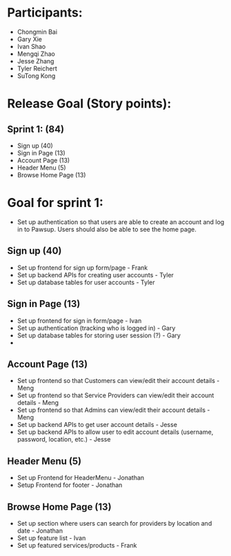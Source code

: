 # Participants:
- Chongmin Bai
- Gary Xie
- Ivan Shao
- Mengqi Zhao
- Jesse Zhang
- Tyler Reichert
- SuTong Kong

# Release Goal (Story points):
## Sprint 1: (84)
- Sign up (40)
- Sign in Page (13)
- Account Page (13)
- Header Menu (5)
- Browse Home Page (13)

# Goal for sprint 1:
- Set up authentication so that users are able to create an account and log in to Pawsup. Users should also be able to see the home page.

## Sign up (40)
- Set up frontend for sign up form/page - Frank
- Set up backend APIs for creating user accounts - Tyler
- Set up database tables for user accounts - Tyler

## Sign in Page (13)
- Set up frontend for sign in form/page - Ivan
- Set up authentication (tracking who is logged in) - Gary
- Set up database tables for storing user session (?) - Gary
- 
## Account Page (13)
- Set up frontend so that Customers can view/edit their account details - Meng
- Set up frontend so that Service Providers can view/edit their account details - Meng
- Set up frontend so that Admins can view/edit their account details - Meng
- Set up backend APIs to get user account details - Jesse
- Set up backend APIs to allow user to edit account details (username, password, location, etc.) - Jesse

## Header Menu (5)
- Set up Frontend for HeaderMenu - Jonathan
- Setup Frontend for footer - Jonathan

## Browse Home Page (13)
- Set up section where users can search for providers by location and date - Jonathan
- Set up feature list - Ivan
- Set up featured services/products - Frank
